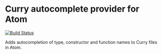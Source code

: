 # Curry autocomplete provider for Atom

[![Build Status](https://travis-ci.org/matthesjh/autocomplete-curry.svg?branch=master)](https://travis-ci.org/matthesjh/autocomplete-curry)

Adds autocompletion of type, constructor and function names to Curry files in Atom.